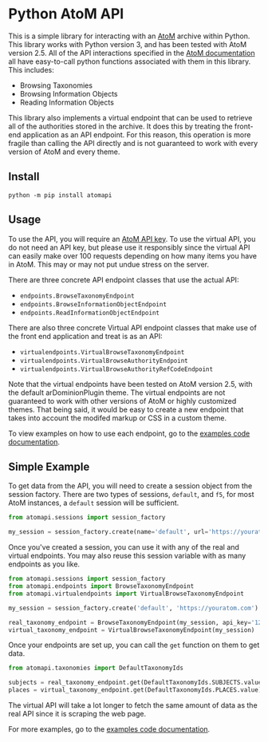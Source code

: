 # Python AtoM API

This is a simple library for interacting with an [AtoM](https://accesstomemory.org) archive within Python. This library works with Python version 3, and has been tested with AtoM version 2.5. All of the API interactions specified in the [AtoM documentation](https://www.accesstomemory.org/en/docs/2.5/dev-manual/api/api-intro/#api-intro) all have easy-to-call python functions associated with them in
this library. This includes:

- Browsing Taxonomies
- Browsing Information Objects
- Reading Information Objects

This library also implements a virtual endpoint that can be used to retrieve all of the authorities stored in the archive. It does this by treating the front-end application as an API endpoint. For this reason, this operation is more fragile than calling the API directly and is not guaranteed to work with every version of AtoM and every theme.

## Install

```shell
python -m pip install atomapi
```

## Usage

To use the API, you will require an [AtoM API key](https://www.accesstomemory.org/fr/docs/2.5/dev-manual/api/api-intro/#generating-an-api-key-for-a-user). To use the virtual API, you do not need an API key, but please use it responsibly since the virtual API can easily make over 100 requests depending on how many items you have in AtoM. This may or may not put undue stress on the server.

There are three concrete API endpoint classes that use the actual API:

- `endpoints.BrowseTaxonomyEndpoint`
- `endpoints.BrowseInformationObjectEndpoint`
- `endpoints.ReadInformationObjectEndpoint`

There are also three concrete Virtual API endpoint classes that make use of the front end application and treat is as an API:

- `virtualendpoints.VirtualBrowseTaxonomyEndpoint`
- `virtualendpoints.VirtualBrowseAuthorityEndpoint`
- `virtualendpoints.VirtualBrowseAuthorityRefCodeEndpoint`

Note that the virtual endpoints have been tested on AtoM version 2.5, with the default arDominionPlugin theme. The virtual endpoints are not guaranteed to work with other versions of AtoM or highly customized themes. That being said, it would be easy to create a new endpoint that takes into account the modifed markup or CSS in a custom theme.

To view examples on how to use each endpoint, go to the [examples code documentation](https://github.com/danloveg/atom-api-python/tree/master/src/examples).

## Simple Example

To get data from the API, you will need to create a session object from the session factory. There are two types of sessions, `default`, and `f5`, for most AtoM instances, a `default` session will be sufficient.

```python
from atomapi.sessions import session_factory

my_session = session_factory.create(name='default', url='https://youratom.com')
```

Once you've created a session, you can use it with any of the real and virtual endpoints. You may also reuse this session variable with as many endpoints as you like.

```python
from atomapi.sessions import session_factory
from atomapi.endpoints import BrowseTaxonomyEndpoint
from atomapi.virtualendpoints import VirtualBrowseTaxonomyEndpoint

my_session = session_factory.create('default', 'https://youratom.com')

real_taxonomy_endpoint = BrowseTaxonomyEndpoint(my_session, api_key='1234567890')
virtual_taxonomy_endpoint = VirtualBrowseTaxonomyEndpoint(my_session)
```

Once your endpoints are set up, you can call the `get` function on them to get data.

```python
from atomapi.taxonomies import DefaultTaxonomyIds

subjects = real_taxonomy_endpoint.get(DefaultTaxonomyIds.SUBJECTS.value)
places = virtual_taxonomy_endpoint.get(DefaultTaxonomyIds.PLACES.value)
```

The virtual API will take a lot longer to fetch the same amount of data as the real API since it is scraping the web page.

For more examples, go to the [examples code documentation](https://github.com/danloveg/atom-api-python/tree/master/src/examples).
